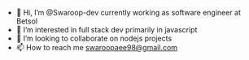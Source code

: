 - 👋 Hi, I’m @Swaroop-dev currently working as software engineer at Betsol
- 👀 I’m interested in full stack  dev primarily in javascript
- 💞️ I’m looking to collaborate on nodejs projects 
- 📫 How to reach me swaroopaee98@gmail.com

<!---
Swaroop-dev/Swaroop-dev is a ✨ special ✨ repository because its `README.md` (this file) appears on your GitHub profile.
You can click the Preview link to take a look at your changes.
--->
